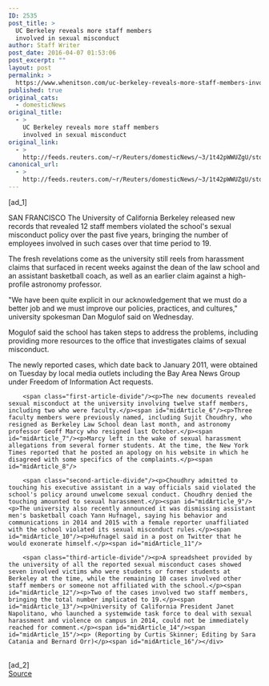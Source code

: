 ```yaml
---
ID: 2535
post_title: >
  UC Berkeley reveals more staff members
  involved in sexual misconduct
author: Staff Writer
post_date: 2016-04-07 01:53:06
post_excerpt: ""
layout: post
permalink: >
  https://www.whenitson.com/uc-berkeley-reveals-more-staff-members-involved-in-sexual-misconduct/
published: true
original_cats:
  - domesticNews
original_title:
  - >
    UC Berkeley reveals more staff members
    involved in sexual misconduct
original_link:
  - >
    http://feeds.reuters.com/~r/Reuters/domesticNews/~3/1t42pWWUZgU/story01.htm
canonical_url:
  - >
    http://feeds.reuters.com/~r/Reuters/domesticNews/~3/1t42pWWUZgU/story01.htm
---
```

 [ad_1]
<br><div id="articleText">
<span id="midArticle_start"/>

<span id="midArticle_0"/><span class="focusParagraph" readability="5"><p><span class="articleLocation">SAN FRANCISCO</span> The University of California Berkeley released new records that revealed 12 staff members violated the school's sexual misconduct policy over the past five years, bringing the number of employees involved in such cases over that time period to 19.</p></span><span id="midArticle_1"/><p>The fresh revelations come as the university still reels from harassment claims that surfaced in recent weeks against the dean of the law school and an assistant basketball coach, as well as an earlier claim against a high-profile astronomy professor.</p><span id="midArticle_2"/><p>"We have been quite explicit in our acknowledgement that we must do a better job and we must improve our policies, practices, and cultures," university spokesman Dan Mogulof said on Wednesday. </p><span id="midArticle_3"/><p>Mogulof said the school has taken steps to address the problems, including providing more resources to the office that investigates claims of sexual misconduct.</p><span id="midArticle_4"/><p>The newly reported cases, which date back to January 2011, were obtained on Tuesday by local media outlets including the Bay Area News Group under Freedom of Information Act requests.</p><span id="midArticle_5"/>
        
        <span class="first-article-divide"/><p>The new documents revealed sexual misconduct at the university involving twelve staff members, including two who were faculty.</p><span id="midArticle_6"/><p>Three faculty members were previously named, including Sujit Choudhry, who resigned as Berkeley Law School dean last month, and astronomy professor Geoff Marcy who resigned last October.</p><span id="midArticle_7"/><p>Marcy left in the wake of sexual harassment allegations from several former students. At the time, the New York Times reported that he posted an apology on his website in which he disagreed with some specifics of the complaints.</p><span id="midArticle_8"/>
        
        <span class="second-article-divide"/><p>Choudhry admitted to touching his executive assistant in a way officials said violated the school's policy around unwelcome sexual conduct. Choudhry denied the touching amounted to sexual harassment.</p><span id="midArticle_9"/><p>The university also recently announced it was dismissing assistant men's basketball coach Yann Hufnagel, saying his behavior and communications in 2014 and 2015 with a female reporter unaffiliated with the school violated its sexual misconduct rules.</p><span id="midArticle_10"/><p>Hufnagel said in a post on Twitter that he would exonerate himself.</p><span id="midArticle_11"/>
        
        <span class="third-article-divide"/><p>A spreadsheet provided by the university of all the reported sexual misconduct cases showed seven involved victims who were students or former students at Berkeley at the time, while the remaining 10 cases involved other staff members or someone not affiliated with the school.</p><span id="midArticle_12"/><p>Two of the cases involved two staff members, bringing the total number implicated to 19.</p><span id="midArticle_13"/><p>University of California President Janet Napolitano, who launched a systemwide task force to deal with sexual harassment and violence on campus in 2014, could not be immediately reached for comment.</p><span id="midArticle_14"/><span id="midArticle_15"/><p> (Reporting by Curtis Skinner; Editing by Sara Catania and Bernard Orr)</p><span id="midArticle_16"/></div>
<br>[ad_2]
<br><a href="http://feeds.reuters.com/~r/Reuters/domesticNews/~3/1t42pWWUZgU/story01.htm">Source </a>